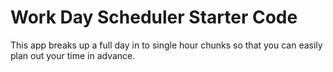 # Work Day Scheduler Starter Code
This app breaks up a full day in to single hour chunks so that you can easily plan out your time in advance.